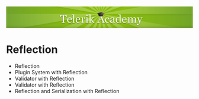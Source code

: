 <p align="center"><a href="http://academy.telerik.com/">
<img src="https://raw.githubusercontent.com/velialarm/TelerikAcademy/master/telerik-academy.png" /></a></p>

# Reflection
- Reflection
- Plugin System with Reflection
- Validator with Reflection
- Validator with Reflection
- Reflection and Serialization with Reflection
